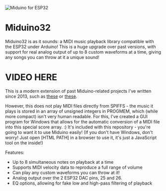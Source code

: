 ![Miduino for ESP32](https://i.imgur.com/xtJz2LX.jpg)

# Miduino32

Miduino32 is as it sounds: a MIDI music playback library compatible with the ESP32 under Arduino! This is a huge upgrade over past versions, with support for real analog output of up to 8 custom waveforms at a time, giving any songs you can throw at it a unique sound!

# VIDEO HERE

This is a modern extension of past Miduino-related projects I've written since 2013, such as [these](https://www.youtube.com/watch?v=oHhYpbQlO60) or [these](https://www.youtube.com/watch?v=hduXiwkRofU).

However, this does not play MIDI files directly from SPIFFS - the music it plays is stored in an array of unsigned integers in PROGMEM, which (while more compact) isn't very human readable. For this, I've created a GUI program for Windows that allows for the automatic conversion of a MIDI file into this special score array. :) It's included with this repository - you're going to want it to use Miduino easily! (If you don't have Windows, don't worry! Just open [HTML PATH] in a browser to use it, it's just a JavaScript tool on the inside!)

Features:
  - Up to 8 simultaneous notes on playback at a time
  - Supports MIDI velocity data to reproduce a full range of volume
  - Can play any custom waveforms you can throw at it!
  - Analog output over the 2 ESP32 DAC pins, 25 and 26.
  - EQ options, allowing for fake low and high-pass filtering of playback

